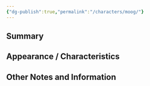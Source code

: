 ```yaml
---
{"dg-publish":true,"permalink":"/characters/moog/"}
---
```


## Summary


## Appearance / Characteristics


## Other Notes and Information